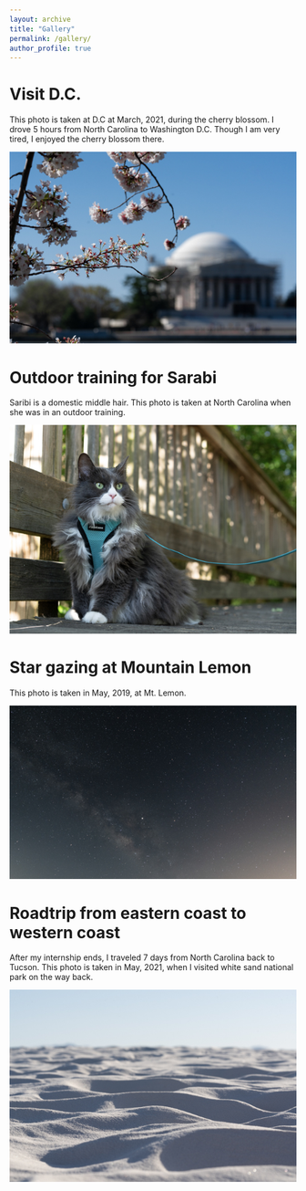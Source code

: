 ```yaml
---
layout: archive
title: "Gallery"
permalink: /gallery/
author_profile: true
---
```


Visit D.C.
=======
This photo is taken at D.C at March, 2021, during the cherry blossom. I drove 5 hours from North Carolina to Washington D.C. Though I am very tired, I enjoyed the cherry blossom there.

![image-center](/images/sakura.jpg)


Outdoor training for Sarabi
=======
Saribi is a domestic middle hair. This photo is taken at North Carolina when she was in an outdoor training.

![image-center](/images/cat.jpg)

Star gazing at Mountain Lemon
=======
This photo is taken in May, 2019, at Mt. Lemon.

![image-center](/images/star.jpg)

Roadtrip from eastern coast to western coast
=======
After my internship ends, I traveled 7 days from North Carolina back to Tucson. This photo is taken in May, 2021, when I visited white sand national park on the way back.

![image-center](/images/white_sand.jpg)
